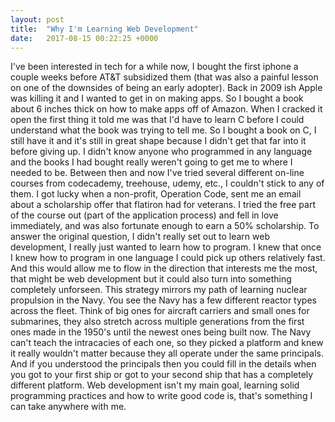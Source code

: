 ```yaml
---
layout: post
title:  "Why I'm Learning Web Development"
date:   2017-08-15 00:22:25 +0000
---
```



I've been interested in tech for a while now, I bought the first iphone a couple weeks before AT&T subsidized them (that was also a painful lesson on one of the downsides of being an early adopter). Back in 2009 ish Apple was killing it and I wanted to get in on making apps. So I bought a book about 6 inches thick on how to make apps off of Amazon. When I cracked it open the first thing it told me was that I'd have to learn C before I could understand what the book was trying to tell me. So I bought a book on C, I still have it and it's still in great shape because I didn't get that far into it before giving up. I didn't know anyone who programmed in any language and the books I had bought really weren't going to get me to where I needed to be. 
Between then and now I've tried several different on-line courses from codecademy, treehouse, udemy, etc., I couldn't stick to any of them. I got lucky when a non-profit, Operation Code, sent me an email about a scholarship offer that flatiron had for veterans. I tried the free part of the course out (part of the application process) and fell in love immediately, and was also fortunate enough to earn a 50% scholarship. To answer the original question, I didn't really set out to learn web development, I really just wanted to learn how to program. I knew that once I knew how to program in one language I could pick up others relatively fast. And this would allow me to flow in the direction that interests me the most, that might be web development but it could also turn into something completely unforseen. 
This strategy mirrors my path of learning nuclear propulsion in the Navy. You see the Navy has a few different reactor types across the fleet. Think of big ones for aircraft carriers and small ones for submarines, they also stretch across multiple generations from the first ones made in the 1950's until the newest ones being built now. The Navy can't teach the intracacies of each one, so they picked a platform and knew it really wouldn't matter because they all operate under the same principals. And if you understood the principals then you could fill in the details when you got to your first ship or got to your second ship that has a completely different platform. Web development isn't my main goal, learning solid programming practices and how to write good code is, that's something I can take anywhere with me.
